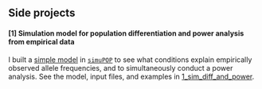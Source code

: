 ## Side projects

#### [1] Simulation model for population differentiation and power analysis from empirical data

I built a [simple model](https://github.com/nclowell/side_projects/tree/main/1_sim_diff_and_power) in [``simuPOP``](http://simupop.sourceforge.net/Main/Documentation) to see what conditions explain empirically observed allele frequencies, and to simultaneously conduct a power analysis. See the model, input files, and examples in [1_sim_diff_and_power](https://github.com/nclowell/side_projects/tree/main/1_sim_diff_and_power).

